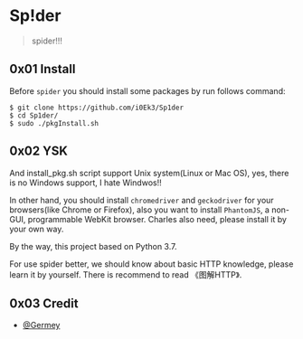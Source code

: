 # Sp!der

> spider!!!


## 0x01 Install

Before `spider` you should install some packages by run follows command:

```Shell
$ git clone https://github.com/i0Ek3/Sp1der
$ cd Sp1der/
$ sudo ./pkgInstall.sh
```

## 0x02 YSK

And install_pkg.sh script support Unix system(Linux or Mac OS), yes, there is no Windows support, I hate Windwos!! 

In other hand, you should install `chromedriver` and `geckodriver` for your browsers(like Chrome or Firefox), also you want to install `PhantomJS`, a non-GUI, programmable WebKit browser. Charles also need, please install it by your own way.

By the way, this project based on Python 3.7.

For use spider better, we should know about basic HTTP knowledge, please learn it by yourself. There is recommend to read 《图解HTTP》.


## 0x03 Credit

- [@Germey](https://github.com/Germey)
